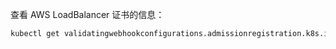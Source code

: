 查看 AWS LoadBalancer 证书的信息： 
```bash
kubectl get validatingwebhookconfigurations.admissionregistration.k8s.io aws-load-balancer-webhook -ojsonpath={.webhooks[0].clientConfig.caBundle}  | base64 -d  | openssl x509 -noout -text
```
